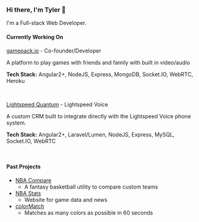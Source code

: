 ### Hi there, I'm Tyler 👋

I'm a Full-stack Web Developer.

#### Currently Working On
[gamepack.io](https://www.gamepack.io) - Co-founder/Developer

A platform to play games with friends and family with built in video/audio 

<strong>Tech Stack:</strong> Angular2+, NodeJS, Express, MongoDB, Socket.IO, WebRTC, Heroku

<br>

[Lightspeed Quantum](https://www.lightspeedvoice.com) - Lightspeed Voice

A custom CRM built to integrate directly with the Lightspeed Voice phone system.

<strong>Tech Stack:</strong> Angular2+, Laravel/Lumen, NodeJS, Express, MySQL, Socket.IO, WebRTC 

<br>

#### Past Projects
- [NBA Compare](https://www.nba-compare.com)
  - A fantasy basketball utility to compare custom teams
- [NBA Stats](https://tm-nbastats.com)
  - Website for game data and news
- [colorMatch](http://www.tylermorren.com/colorMatch/)
  - Matches as many colors as possible in 60 seconds
